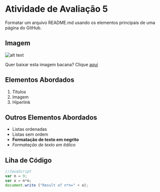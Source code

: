 # Atividade de Avaliação 5
Formatar um arquivo README.md usando os elementos principais de uma página do GitHub.


## Imagem
![alt text](https://sempreupdate.com.br/wp-content/uploads/2020/09/github-logo-1140x534.jpg)

Quer baixar esta imagem bacana? Clique [aqui](https://sempreupdate.com.br/wp-content/uploads/2020/09/github-logo-1140x534.jpg)

## Elementos Abordados
1. Títulos
2. Imagem
3. Hiperlink

## Outros Elementos Abordados
* Listas ordenadas
* Listas sem ordem
* **Formatação de texto em negrito**
* *Formatação de texto em itálico*

## Liha de Código

```JavaScript
//JavaScript
var n = 9;
var x = n*n;
document.write ("Result of n*n=" + x);
```
